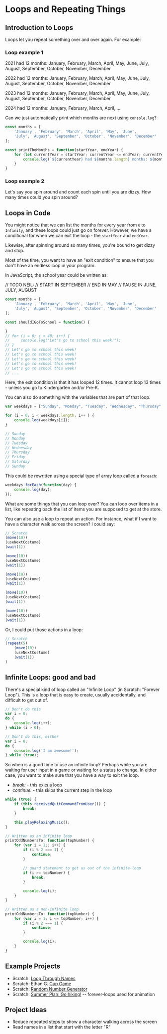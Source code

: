 # Loops and Repeating Things

## Introduction to Loops

Loops let you repeat something over and over again. For example:

### Loop example 1

2021 had 12 months: January, February, March, April, May, June, July, August, September, October, November, December

2022 had 12 months: January, February, March, April, May, June, July, August, September, October, November, December

2023 had 12 months: January, February, March, April, May, June, July, August, September, October, November, December

2024 had 12 months: January, February, March, April, ...

Can we just automatically print which months are next using `console.log`?

```js
const months = [
    'January', 'February', 'March', 'April', 'May', 'June', 
    'July', 'August', 'September', 'October', 'November', 'December'
];

const printTheMonths = function(startYear, endYear) {
    for (let currentYear = startYear; currentYear <= endYear; currentYear++) {
        console.log(`${currentYear} had ${months.length} months: ${months.join(', ')}`);
    }
}
```

### Loop example 2

Let's say you spin around and count each spin until you are dizzy. How many times could you spin around?

## Loops in Code

You might notice that we can list the months for every year from `0` to `Infinity`, and these loops could just go on forever. However, we have a conditional for when we can exit the loop - the `startYear` and `endYear`.

Likewise, after spinning around so many times, you're bound to get dizzy and stop.

Most of the time, you want to have an "exit condition" to ensure that you don't have an endless loop in your program.

In JavaScript, the school year could be written as:

// TODO NEIL:
// START IN SEPTEMBER
// END IN MAY
// PAUSE IN JUNE, JULY, AUGUST

```javascript
const months = [
    'January', 'February', 'March', 'April', 'May', 'June', 
    'July', 'August', 'September', 'October', 'November', 'December'
];

const shouldIGoToSchool = function() {

}
// for (i = 0; i < 40; i++) {
//     console.log("Let's go to school this week!");
// }
// Let's go to school this week!
// Let's go to school this week!
// Let's go to school this week!
// Let's go to school this week!
// Let's go to school this week!
// ...
```

Here, the exit condition is that it has looped 12 times. It cannot loop 13 times - unless you go to Kindergarten and/or Pre-K.

You can also do something with the variables that are part of that loop.

```javascript
var weekdays = ["Sunday", "Monday", "Tuesday", "Wednesday", "Thursday", "Friday", "Saturday"];

for (i = 0; i < weekdays.length; i++ ) {
    console.log(weekdays[i]);
}

// Sunday
// Monday
// Tuesday
// Wednesday
// Thursday
// Friday
// Saturday
// Sunday
```

This could be rewritten using a special type of array loop called a `foreach`:

```javascript
weekdays.forEach(function(day) {
    console.log(day);
});
```

What are some things that you can loop over? You can loop over items in a list, like repeating back the list of items you are supposed to get at the store.

You can also use a loop to repeat an action. For instance, what if I want to have a character walk across the screen? I could say:

```javascript
// Scratch
(move(10))
(useNextCostume)
(wait(1))

(move(10))
(useNextCostume)
(wait(1))

(move(10))
(useNextCostume)
(wait(1))

(move(10))
(useNextCostume)
(wait(1))

(move(10))
(useNextCostume)
(wait(1))
```

Or, I could put those actions in a loop:

```javascript
// Scratch
(repeat(5)
    (move(10))
    (useNextCostume)
    (wait(1))
)
```

## Infinite Loops: good and bad

There's a special kind of loop called an "Infinite Loop" (in Scratch: "Forever Loop"). This is a loop that is easy to create, usually accidentally, and difficult to get out of.

```javascript
// Don't do this
var i = 0;
do {
    console.log(i++);
} while (i > 0);
```

```javascript
// Don't do this, either
var i = 0;
do {
    console.log('I am awesome!');
} while (true);
```

So when is a good time to use an infinite loop? Perhaps while you are waiting for user input in a game or waiting for a status to change. In either case, you want to make sure that you have a way to exit the loop.

- *break:* - this exits a loop
- *continue:* - this skips the current step in the loop

```javascript
while (true) {
    if (this.receivedQuitCommandFromUser()) {
        break;
    }

    this.playRelaxingMusic();
}
```

```javascript
// Written as an infinite loop
printOddNumbersTo: function(topNumber) {
    for (var i = 1;; i++) {
        if (i % 2 === 1) {
            continue;
        }

        // guard statement to get us out of the infinite-loop
        if (i >= topNumber) {
            break;
        }

        console.log(i);
    }
}
```

```javascript
// Written as a non-infinite loop
printOddNumbersTo: function(topNumber) {
    for (var i = 1; i <= topNumber; i++) {
        if (i % 2 === 1) {
            continue;
        }

        console.log(i);
    }
}
```

## Example Projects

* Scratch: [Loop Through Names](https://scratch.mit.edu/projects/216162307)
* Scratch: Ethan G. [Cup Game](https://scratch.mit.edu/projects/149735896/)
* Scratch: [Random Number Generator](https://scratch.mit.edu/projects/219375454)
* Scratch: [Summer Plan: Go hiking!](https://scratch.mit.edu/projects/115901669) -- forever-loops used for animation

## Project Ideas

* Reduce repeated steps to show a character walking across the screen
* Read names in a list that start with the letter "R"
